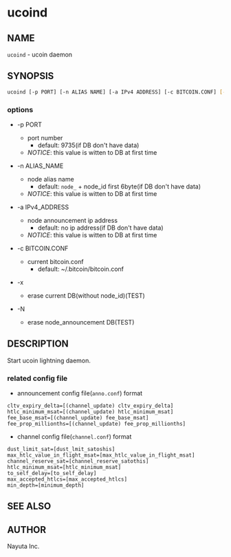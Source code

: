 # ucoind

## NAME

`ucoind` - ucoin daemon

## SYNOPSIS

```bash
ucoind [-p PORT] [-n ALIAS NAME] [-a IPv4 ADDRESS] [-c BITCOIN.CONF] [-i]
```

### options

* -p PORT
  * port number
    * default: 9735(if DB don't have data)
  * _NOTICE_: this value is witten to DB at first time

* -n ALIAS_NAME
  * node alias name
    * default: `node_` + node_id first 6byte(if DB don't have data)
  * _NOTICE_: this value is witten to DB at first time

* -a IPv4_ADDRESS
  * node announcement ip address
    * default: no ip address(if DB don't have data)
  * _NOTICE_: this value is witten to DB at first time

* -c BITCOIN.CONF
  * current bitcoin.conf
    * default: ~/.bitcoin/bitcoin.conf

* -x
  * erase current DB(without node_id)(TEST)

* -N
  * erase node_announcement DB(TEST)

## DESCRIPTION

Start ucoin lightning daemon.

### related config file

* announcement config file(`anno.conf`) format

```text
cltv_expiry_delta=[(channel_update) cltv_expiry_delta]
htlc_minimum_msat=[(channel_update) htlc_minimum_msat]
fee_base_msat=[(channel_update) fee_base_msat]
fee_prop_millionths=[(channel_update) fee_prop_millionths]
```

* channel config file(`channel.conf`) format

```text
dust_limit_sat=[dust_lmit_satoshis]
max_htlc_value_in_flight_msat=[max_htlc_value_in_flight_msat]
channel_reserve_sat=[channel_reserve_satothis]
htlc_minimum_msat=[htlc_minimum_msat]
to_self_delay=[to_self_delay]
max_accepted_htlcs=[max_accepted_htlcs]
min_depth=[minimum_depth]
```

## SEE ALSO

## AUTHOR

Nayuta Inc.
